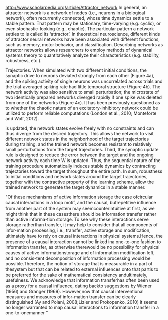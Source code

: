 http://www.scholarpedia.org/article/Attractor_network
In general, an attractor network is a network of nodes
(i.e., neurons in a biological network), often recurrently connected,
whose time dynamics settle to a stable pattern. That pattern may be stationary, 
time-varying (e.g. cyclic), or even stochastic-looking (e.g., chaotic).
The particular pattern a network settles to is called its ‘attractor’.
In theoretical neuroscience, different kinds of attractor neural networks have been associated with different functions, 
such as memory, motor behavior, and classification. Describing networks as attractor networks allows researchers to employ 
methods of dynamical systems theory to quantitatively analyze their characteristics (e.g. stability, robustness, etc.).

Trajectories.
When simulated with two different initial conditions, 
the synaptic drive to neurons deviated strongly from each other (Figure 4a),
and the spiking activity of single neurons was uncorrelated across trials and 
the trial-averaged spiking rate had little temporal structure (Figure 4b). 
The network activity was also sensitive to small perturbation;
the microstate of two identically prepared networks diverged rapidly if one spike was deleted from one of the networks (Figure 4c). 
It has been previously questioned as to whether the chaotic nature of an excitatory-inhibitory 
network could be utilized to perform reliable computations (London et al., 2010; Monteforte and Wolf, 2012).

 is updated, the network states evolve freely with no constraints and can thus diverge from the desired trajectory. This allows the network to visit different network states in the neighborhood of the target trajectories during training, and the trained network becomes resistant to relatively small perturbations from the target trajectories. Third, the synaptic update rule is designed to reduce the error between the target and the ongoing network activity each time W
 is updated. Thus, the sequential nature of the training procedure automatically induces stable dynamics by contracting trajectories toward the target throughout the entire path. In sum, robustness to initial conditions and network states around the target trajectories, together with the contractive property of the learning scheme, allow the trained network to generate the target dynamics in a stable manner.

"Of these mechanisms of active information storage the case ofcircular causal interactions in a loop motif,
and the causal, butrepetitive inﬂuence from another part of the system may seemcounterintuitive at ﬁrst,
as we might think that in these casesthere should be information transfer rather than active informa-tion storage.
To see why these interactions serve storage ratherthan transfer, 
it may help to consider that all components of infor-mation processing, i.e., transfer, active storage and modiﬁcation,
ultimately have to rely on causal interactions in physical systems.Hence, the presence of a causal interaction cannot be linked ina one-to-one 
fashion to information transfer, as otherwise therewould be no possibility for physical causes of active 
informationstorage and of information modiﬁcation left, and no consis-tent decomposition of information processing would be possible.Therefore,
the notion of storage that is measurable in a part of thesystem but that can be related to external inﬂuences onto that 
partis to be preferred for the sake of mathematical consistency andultimately, usefulness. We acknowledge that information
transferhas often been used as a proxy for a causal inﬂuence, dating backto suggestions by Wiener (1956) and Granger (1969).
However,now that causal interventional measures and measures of infor-mation transfer can be clearly
distinguished (Ay and Polani, 2008;Lizier and Prokopenko, 2010) it seems no longer warranted to
map causal interactions to information transfer in a one-to-onemanner
"
